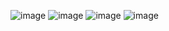 ![image](https://user-images.githubusercontent.com/102572340/229301528-8cf2b7e5-d2cf-4a4e-b1cc-34aff9048c53.png)
![image](https://user-images.githubusercontent.com/102572340/229301557-1aa63af0-9774-41c9-900b-7c04bc43f703.png)
![image](https://user-images.githubusercontent.com/102572340/229301583-61d86f51-35a0-4db1-bb67-cda86aa8fbf3.png)
![image](https://user-images.githubusercontent.com/102572340/229301613-0a60f73b-e5e4-4cdc-85f3-18b883342a50.png)
